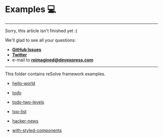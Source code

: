 # **Examples** 💻

-------------------------------------------------------------------------
Sorry, this article isn't finished yet :(
    
We'll glad to see all your questions:
* [**GitHub Issues**](https://github.com/reimagined/resolve/issues)
* [**Twitter**](https://twitter.com/resolvejs)
* e-mail to **reimagined@devexpress.com**
-------------------------------------------------------------------------

This folder contains reSolve framework examples.

* [hello-world](./hello-world)

* [todo](./todo)  

* [todo-two-levels](./todo-two-levels)

* [top-list](./top-list)

* [hacker-news](./hacker-news)
* [with-styled-components](./with-styled-components)
